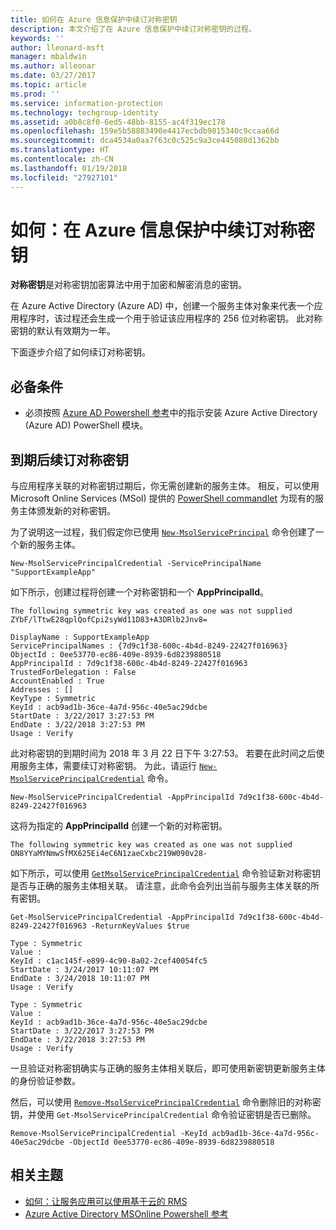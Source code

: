 ```yaml
---
title: 如何在 Azure 信息保护中续订对称密钥
description: 本文介绍了在 Azure 信息保护中续订对称密钥的过程。
keywords: ''
author: lleonard-msft
manager: mbaldwin
ms.author: alleonar
ms.date: 03/27/2017
ms.topic: article
ms.prod: ''
ms.service: information-protection
ms.technology: techgroup-identity
ms.assetid: a0b8c8f0-6ed5-48bb-8155-ac4f319ec178
ms.openlocfilehash: 159e5b58883490e4417ecbdb9815340c9ccaa66d
ms.sourcegitcommit: dca4534a0aa7f63c0c525c9a3ce445088d1362bb
ms.translationtype: HT
ms.contentlocale: zh-CN
ms.lasthandoff: 01/19/2018
ms.locfileid: "27927101"
---
```

# <a name="how-to-renew-the-symmetric-key-in-azure-information-protection"></a>如何：在 Azure 信息保护中续订对称密钥

**对称密钥**是对称密钥加密算法中用于加密和解密消息的密钥。  

在 Azure Active Directory (Azure AD) 中，创建一个服务主体对象来代表一个应用程序时，该过程还会生成一个用于验证该应用程序的 256 位对称密钥。 此对称密钥的默认有效期为一年。 

下面逐步介绍了如何续订对称密钥。 

## <a name="prerequisites"></a>必备条件

* 必须按照 [Azure AD Powershell 参考](https://docs.microsoft.com/powershell/msonline/)中的指示安装 Azure Active Directory (Azure AD) PowerShell 模块。


## <a name="renewing-the-symmetric-key-after-expiry"></a>到期后续订对称密钥

与应用程序关联的对称密钥过期后，你无需创建新的服务主体。 相反，可以使用 Microsoft Online Services (MSol) 提供的 [PowerShell commandlet](https://docs.microsoft.com/powershell/module/msonline) 为现有的服务主体颁发新的对称密钥。

为了说明这一过程，我们假定你已使用 [`New-MsolServicePrincipal`](https://docs.microsoft.com/powershell/msonline/v1/new-msolserviceprincipalcredential) 命令创建了一个新的服务主体。

```
New-MsolServicePrincipalCredential -ServicePrincipalName "SupportExampleApp"
```

如下所示，创建过程将创建一个对称密钥和一个 **AppPrincipalId**。

```
The following symmetric key was created as one was not supplied
ZYbF/lTtwE28qplQofCpi2syWd11D83+A3DRlb2Jnv8=

DisplayName : SupportExampleApp
ServicePrincipalNames : {7d9c1f38-600c-4b4d-8249-22427f016963}
ObjectId : 0ee53770-ec86-409e-8939-6d8239880518
AppPrincipalId : 7d9c1f38-600c-4b4d-8249-22427f016963
TrustedForDelegation : False
AccountEnabled : True
Addresses : []
KeyType : Symmetric
KeyId : acb9ad1b-36ce-4a7d-956c-40e5ac29dcbe
StartDate : 3/22/2017 3:27:53 PM
EndDate : 3/22/2018 3:27:53 PM
Usage : Verify
```

此对称密钥的到期时间为 2018 年 3 月 22 日下午 3:27:53。 若要在此时间之后使用服务主体，需要续订对称密钥。 为此，请运行 [`New-MsolServicePrincipalCredential`](https://docs.microsoft.com/powershell/msonline/v1/new-msolserviceprincipalcredential) 命令。 

```
New-MsolServicePrincipalCredential -AppPrincipalId 7d9c1f38-600c-4b4d-8249-22427f016963
```

这将为指定的 **AppPrincipalId** 创建一个新的对称密钥。

```
The following symmetric key was created as one was not supplied ON8YYaMYNmwSfMX625Ei4eC6N1zaeCxbc219W090v28-
```
如下所示，可以使用 [`GetMsolServicePrincipalCredential`](https://docs.microsoft.com/powershell/msonline/v1/get-msolserviceprincipalcredential) 命令验证新对称密钥是否与正确的服务主体相关联。 请注意，此命令会列出当前与服务主体关联的所有密钥。

```
Get-MsolServicePrincipalCredential -AppPrincipalId 7d9c1f38-600c-4b4d-8249-22427f016963 -ReturnKeyValues $true

Type : Symmetric
Value :
KeyId : c1ac145f-e899-4c90-8a02-2cef40054fc5
StartDate : 3/24/2017 10:11:07 PM
EndDate : 3/24/2018 10:11:07 PM
Usage : Verify

Type : Symmetric
Value :
KeyId : acb9ad1b-36ce-4a7d-956c-40e5ac29dcbe
StartDate : 3/22/2017 3:27:53 PM
EndDate : 3/22/2018 3:27:53 PM
Usage : Verify
```

一旦验证对称密钥确实与正确的服务主体相关联后，即可使用新密钥更新服务主体的身份验证参数。 

然后，可以使用 [`Remove-MsolServicePrincipalCredential`](https://docs.microsoft.com/powershell/msonline/v1/remove-msolserviceprincipalcredential) 命令删除旧的对称密钥，并使用 `Get-MsolServicePrincipalCredential` 命令验证密钥是否已删除。

```
Remove-MsolServicePrincipalCredential -KeyId acb9ad1b-36ce-4a7d-956c-40e5ac29dcbe -ObjectId 0ee53770-ec86-409e-8939-6d8239880518
```

## <a name="related-topics"></a>相关主题

* [如何：让服务应用可以使用基于云的 RMS](how-to-use-file-api-with-aadrm-cloud.md)
* [Azure Active Directory MSOnline Powershell 参考](https://docs.microsoft.com/powershell/msonline/)
